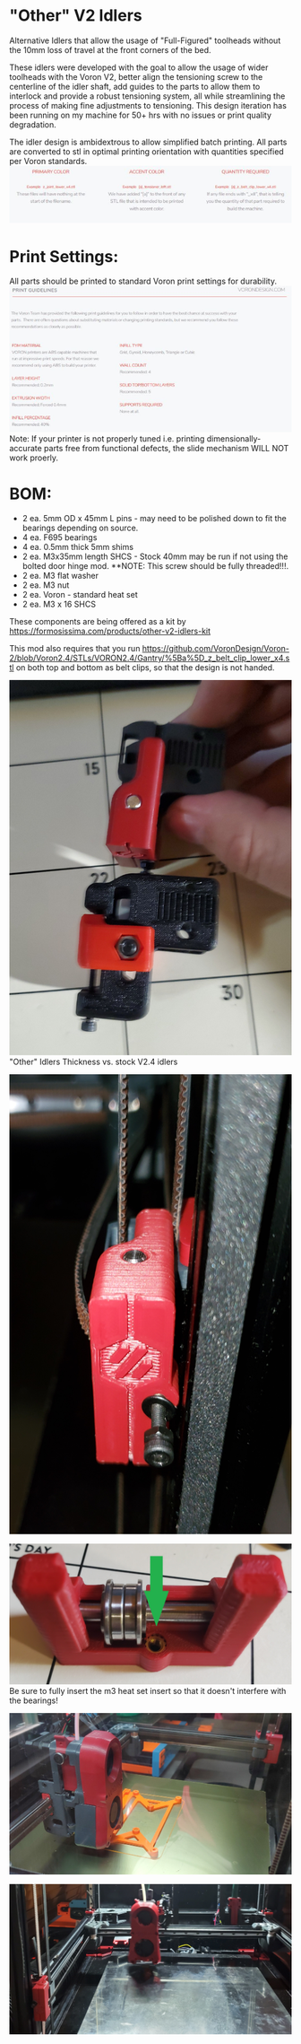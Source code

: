 # "Other" V2 Idlers
 Alternative Idlers that allow the usage of "Full-Figured" toolheads without the 10mm loss of travel at the front corners of the bed.

These idlers were developed with the goal to allow the usage of wider toolheads with the Voron V2, better align the tensioning screw to the centerline of the idler shaft, add guides to the parts to allow them to interlock and provide a robust tensioning system, all while streamlining the process of making fine adjustments to tensioning. 
This design iteration has been running on my machine for 50+ hrs with no issues or print quality degradation.  

The idler design is ambidextrous to allow simplified batch printing. All parts are converted to stl in optimal printing orientation with quantities specified per Voron standards.
![Voron File Standards](Images/filekey.jpg)
# Print Settings:
All parts should be printed to standard Voron print settings for durability.
![Print Settings](Images/printset.jpg)
Note: If your printer is not properly tuned i.e. printing dimensionally-accurate parts free from functional defects, the slide mechanism WILL NOT work proerly. 

# BOM:
- 2 ea. 5mm OD x 45mm L pins - may need to be polished down to fit the bearings depending on source. 
- 4 ea. F695 bearings
- 4 ea. 0.5mm thick 5mm shims
- 2 ea. M3x35mm length SHCS - Stock 40mm may be run if not using the bolted door hinge mod. **NOTE: This screw should be fully threaded!!!.  
- 2 ea. M3 flat washer
- 2 ea. M3 nut
- 2 ea. Voron - standard heat set
- 2 ea. M3 x 16 SHCS

These components are being offered as a kit by https://formosissima.com/products/other-v2-idlers-kit

This mod also requires that you run https://github.com/VoronDesign/Voron-2/blob/Voron2.4/STLs/VORON2.4/Gantry/%5Ba%5D_z_belt_clip_lower_x4.stl
on both top and bottom as belt clips, so that the design is not handed. 

![Idler comparison](Images/comparison.jpg)
"Other" Idlers Thickness vs. stock V2.4 idlers

![Idler Front](Images/front.jpg)

![Idler Front](Images/heatset.jpg)
Be sure to fully insert the m3 heat set insert so that it doesn't interfere with the bearings!

![Installed](Images/Installed.jpg)

![Installed 2](Images/Installed2.jpg)


